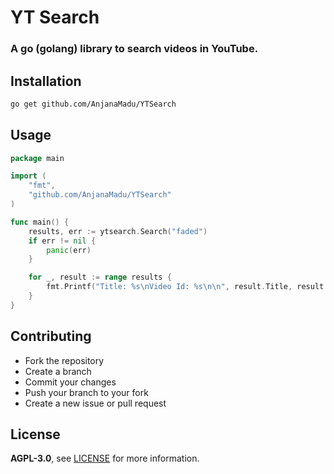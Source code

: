 # YT Search
### A go (golang) library to search videos in YouTube.

## Installation
```bash
go get github.com/AnjanaMadu/YTSearch
```

## Usage
```go
package main

import (
    "fmt",
    "github.com/AnjanaMadu/YTSearch"
)

func main() {
    results, err := ytsearch.Search("faded")
    if err != nil {
        panic(err)
    }

    for _, result := range results {
        fmt.Printf("Title: %s\nVideo Id: %s\n\n", result.Title, result.VideoId)
    }
}
```

## Contributing
- Fork the repository
- Create a branch
- Commit your changes
- Push your branch to your fork
- Create a new issue or pull request

## License
**AGPL-3.0**, see [LICENSE](LICENSE) for more information.